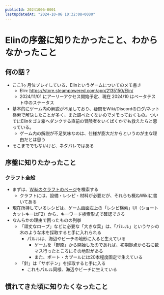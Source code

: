 ```yaml
---
publicId: 20241006-0001
lastUpdatedAt: "2024-10-06 10:32:08+0000"
---
```


# Elinの序盤に知りたかったこと、わからなかったこと

## 何の話？

- ここ1ヶ月位プレイしている、Elinというゲームについてのメモ書き
  - Elin: https://store.steampowered.com/app/2135150/Elin/
  - 2024/11/01 にアーリーアクセス開始予定、現在 2024/10 はベータテスト中のステータス
- 基本的にゲーム内の解説が不足しており、疑問をWiki/Discordのログ/ネット検索で解決したことが多く、また調べたくないのでメモっておくもの。ついでにElinをゴミ箱へダンクする直前の冒険者をいくばくかでも救えたらと思っている。
  - ゲーム内の解説が不足気味なのは、仕様が膨大だからというのが主な理由だとは思う
- そこまででもないけど、ネタバレではある

## 序盤に知りたかったこと

### クラフト全般

- まずは、[Wikiのクラフトのページ](https://ylvapedia.wiki/wiki/Elin:%E3%82%AF%E3%83%A9%E3%83%95%E3%83%88)を検索する
  - クラフトには、設備・レシピ・材料が必要だが、それらも概ねWikiに書いてある
- 現在所持しているレシピは、ゲーム画面左上の「レシピ検索」UI（ショートカットキーはF2）から、キーワード検索形式で確認できる
- なんらかの理由で困ったものの列挙
  - 「頑丈なロープ」などに必要な「大きな葉」は、「パルル」というヤシの木のような木を採取すると手に入れられる
    - パルルは、海辺やビーチの地形に入ると生えている
      - ゲームを「野原」から開始したのであれば、初期拠点から右に数マス行ったところにその地形がある
      - また、ポート・カプールには20本程度固定で生えている
  - 「針」は「サボテン」を採取すると手に入る
    - これもパルル同様、海辺やビーチに生えている

## 慣れてきた頃に知りたくなったこと
